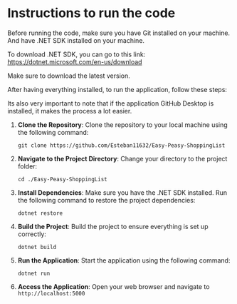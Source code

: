# Instructions to run the code

Before running the code, make sure you have Git installed on your machine. And have .NET SDK installed on your machine.

To download .NET SDK, you can go to this link: https://dotnet.microsoft.com/en-us/download

Make sure to download the latest version.

After having everything installed, to run the application, follow these steps:

Its also very important to note that if the application GitHub Desktop is installed, it makes the process a lot easier.

1. **Clone the Repository**:
   Clone the repository to your local machine using the following command:

   ```
   git clone https://github.com/Esteban11632/Easy-Peasy-ShoppingList
   ```

2. **Navigate to the Project Directory**:
   Change your directory to the project folder:

   ```
   cd ./Easy-Peasy-ShoppingList
   ```

3. **Install Dependencies**:
   Make sure you have the .NET SDK installed. Run the following command to restore the project dependencies:

   ```
   dotnet restore
   ```

4. **Build the Project**:
   Build the project to ensure everything is set up correctly:

   ```
   dotnet build
   ```

5. **Run the Application**:
   Start the application using the following command:

   ```
   dotnet run
   ```

6. **Access the Application**:
   Open your web browser and navigate to `http://localhost:5000`
